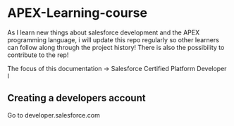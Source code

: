 # APEX-Learning-course
As I learn new things about salesforce development and the APEX programming language, 
i will update this repo regularly so other learners can follow along through the project history! 
There is also the possibility to contribute to the rep!

The focus of this documentation ->  Salesforce Certified Platform Developer I 

## Creating a developers account

Go to developer.salesforce.com

##

##

## 

